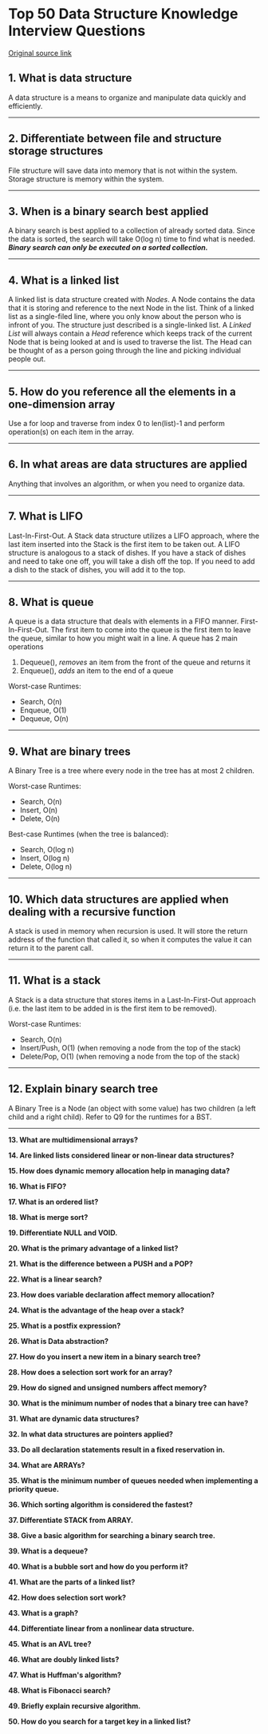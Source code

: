 # Top 50 Data Structure Knowledge Interview Questions

[Original source link](https://career.guru99.com/top-50-data-structure-interview-questions/)

## 1. What is data structure

A data structure is a means to organize and manipulate data quickly and efficiently.

---

## 2. Differentiate between file and structure storage structures

File structure will save data into memory that is not within the system. Storage structure is memory within the system.

---

## 3. When is a binary search best applied

A binary search is best applied to a collection of already sorted data. Since the data is sorted, the search will take O(log n) time to find what is needed. __*Binary search can only be executed on a sorted collection.*__

---

## 4. What is a linked list

A linked list is data structure created with *Nodes*. A Node contains the data that it is storing and reference to the next Node in the list. Think of a linked list as a single-filed line, where you only know about the person who is infront of you. The structure just described is a single-linked list. A *Linked List* will always contain a *Head* reference which keeps track of the current Node that is being looked at and is used to traverse the list. The Head can be thought of as a person going through the line and picking individual people out.

---

## 5. How do you reference all the elements in a one-dimension array

Use a for loop and traverse from index 0 to len(list)-1 and perform operation(s) on each item in the array.

---

## 6. In what areas are data structures are applied

Anything that involves an algorithm, or when you need to organize data.

---

## 7. What is LIFO

Last-In-First-Out. A Stack data structure utilizes a LIFO approach, where the last item inserted into the Stack is the first item to be taken out. A LIFO structure is analogous to a stack of dishes. If you have a stack of dishes and need to take one off, you will take a dish off the top. If you need to add a dish to the stack of dishes, you will add it to the top.

---

## 8. What is queue

A queue is a data structure that deals with elements in a FIFO manner. First-In-First-Out. The first item to come into the queue is the first item to leave the queue, similar to how you might wait in a line. A queue has 2 main operations

1. Dequeue(), *removes* an item from the front of the queue and returns it
2. Enqueue(), *adds* an item to the end of a queue 

Worst-case Runtimes:

- Search, O(n)
- Enqueue, O(1)
- Dequeue, O(n)

---

## 9. What are binary trees

A Binary Tree is a tree where every node in the tree has at most 2 children.

Worst-case Runtimes:

- Search, O(n)
- Insert, O(n)
- Delete, O(n)

Best-case Runtimes (when the tree is balanced):

- Search, O(log n)
- Insert, O(log n)
- Delete, O(log n)

---

## 10. Which data structures are applied when dealing with a recursive function

A stack is used in memory when recursion is used. It will store the return address of the function that called it, so
when it computes the value it can return it to the parent call.

---

## 11. What is a stack

A Stack is a data structure that stores items in a Last-In-First-Out approach (i.e. the last item to be added in is the 
first item to be removed).

Worst-case Runtimes:

- Search, O(n)
- Insert/Push, O(1) (when removing a node from the top of the stack)
- Delete/Pop, O(1) (when removing a node from the top of the stack)

---

## 12. Explain binary search tree

A Binary Tree is a Node (an object with some value) has two children (a left child and a right child).
Refer to Q9 for the runtimes for a BST.

---

__13. What are multidimensional arrays?__

__14. Are linked lists considered linear or non-linear data structures?__

__15. How does dynamic memory allocation help in managing data?__

__16. What is FIFO?__

__17. What is an ordered list?__

__18. What is merge sort?__

__19. Differentiate NULL and VOID.__

__20. What is the primary advantage of a linked list?__

__21. What is the difference between a PUSH and a POP?__

__22. What is a linear search?__

__23. How does variable declaration affect memory allocation?__

__24. What is the advantage of the heap over a stack?__

__25. What is a postfix expression?__

__26. What is Data abstraction?__

__27. How do you insert a new item in a binary search tree?__

__28. How does a selection sort work for an array?__

__29. How do signed and unsigned numbers affect memory?__

__30. What is the minimum number of nodes that a binary tree can have?__

__31. What are dynamic data structures?__

__32. In what data structures are pointers applied?__

__33. Do all declaration statements result in a fixed reservation in.__

__34. What are ARRAYs?__

__35. What is the minimum number of queues needed when implementing a priority queue.__

__36. Which sorting algorithm is considered the fastest?__

__37. Differentiate STACK from ARRAY.__

__38. Give a basic algorithm for searching a binary search tree.__

__39. What is a dequeue?__

__40. What is a bubble sort and how do you perform it?__

__41. What are the parts of a linked list?__

__42. How does selection sort work?__

__43. What is a graph?__

__44. Differentiate linear from a nonlinear data structure.__

__45. What is an AVL tree?__

__46. What are doubly linked lists?__

__47. What is Huffman's algorithm?__

__48. What is Fibonacci search?__

__49. Briefly explain recursive algorithm.__

__50. How do you search for a target key in a linked list?__
